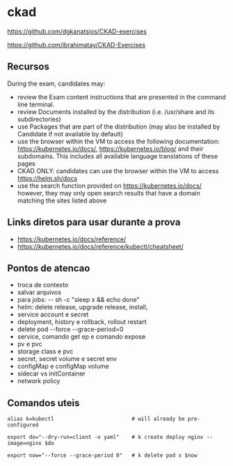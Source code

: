 # ckad

https://github.com/dgkanatsios/CKAD-exercises

https://github.com/ibrahimatay/CKAD-Exercises


## Recursos

During the exam, candidates may:

- review the Exam content instructions that are presented in the command line terminal.
- review Documents installed by the distribution (i.e. /usr/share and its subdirectories)
- use Packages that are part of the distribution (may also be installed by Candidate if not available by default)
- use the browser within the VM to access the following documentation: https://kubernetes.io/docs/, https://kubernetes.io/blog/ and their subdomains. This includes all available language translations of these pages
- CKAD ONLY: candidates can use the browser within the VM to access https://helm.sh/docs
- use the search function provided on https://kubernetes.io/docs/ however, they may only open search results that have a domain matching the sites listed above

## Links diretos para usar durante a prova

- https://kubernetes.io/docs/reference/
- https://kubernetes.io/docs/reference/kubectl/cheatsheet/

## Pontos de atencao

- troca de contexto
- salvar arquivos
- para jobs: -- sh -c "sleep x && echo done"
- helm: delete release, upgrade release, install,
- service account e secret
- deployment, history e rollback, rollout restart
- delete pod --force --grace-period=0
- service, comando get ep e comando expose
- pv e pvc
- storage class e pvc
- secret, secret volume e secret env
- configMap e configMap volume
- sidecar vs initContainer
- network policy

## Comandos uteis
```
alias k=kubectl                         # will already be pre-configured
```
```
export do="--dry-run=client -o yaml"    # k create deploy nginx --image=nginx $do
```
```
export now="--force --grace-period 0"   # k delete pod x $now
```

